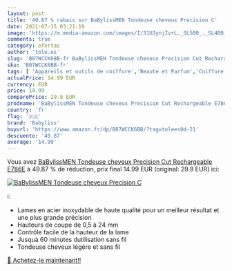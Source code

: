 ```yaml
---
layout: post
title: '49.87 % rabais sur BaBylissMEN Tondeuse cheveux Precision C'
date: 2021-07-15 03:21:19
image: 'https://m.media-amazon.com/images/I/31UJynjIv+L._SL500_._SL400_.jpg'
comments: true
category: ofertas
author: 'tole.es'
slug: 'B07WCCK6BB-fr BaBylissMEN Tondeuse cheveux Precision Cut Rechargeable E786E'
sku: 'B07WCCK6BB-fr'
tags: [ 'Appareils et outils de coiffure','Beauté et Parfum','Coiffure et soins des cheveux','Tondeuses à cheveux','babyliss', ]
actualPrice: 14.99 EUR
currency: EUR
price: 14.99
comparePrice: 29.9 EUR
prodname: 'BaBylissMEN Tondeuse cheveux Precision Cut Rechargeable E786E'
country: 'fr'
flag: '🇫🇷'
brand: 'Babyliss'
buyurl: 'https://www.amazon.fr/dp/B07WCCK6BB/?tag=tolees0d-21'
descuento: '49.87'
average: '14.99'
---
```


Vous avez [BaBylissMEN Tondeuse cheveux Precision Cut Rechargeable E786E](https://www.amazon.fr/dp/B07WCCK6BB/?tag=tolees0d-21)  à  49.87 % de réduction, prix final  14.99 EUR (original: 29.9 EUR) ici:

[![BaBylissMEN Tondeuse cheveux Precision C](https://m.media-amazon.com/images/I/31UJynjIv+L._SL500_._SL400_.jpg)](https://www.amazon.fr/dp/B07WCCK6BB/?tag=tolees0d-21)

ℹ️:

- Lames en acier inoxydable de haute qualité pour un meilleur résultat et une plus grande précision
- Hauteurs de coupe de 0,5 à 24 mm
- Contrôle facile de la hauteur de la lame
- Jusquà 60 minutes dutilisation sans fil
- Tondeuse cheveux légère et sans fil

[🛒 Achetez-le maintenant!!](https://www.amazon.fr/dp/B07WCCK6BB/?tag=tolees0d-21)
